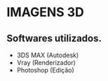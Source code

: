 # IMAGENS 3D
## Softwares utilizados.
* 3DS MAX (Autodesk)
* Vray (Renderizador)
* Photoshop (Edição)
